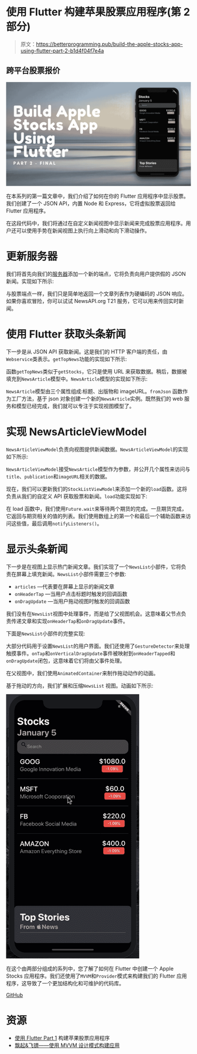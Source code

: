 # 使用 Flutter 构建苹果股票应用程序(第 2 部分)

> 原文：<https://betterprogramming.pub/build-the-apple-stocks-app-using-flutter-part-2-b1d4f04f7e4a>

## 跨平台股票报价

![](img/22b32a5361390e7daadd972547e470a8.png)

在本系列的第一篇文章中，我们介绍了如何在你的 Flutter 应用程序中显示股票。我们创建了一个 JSON API，内置 Node 和 Express，它将虚拟股票返回给 Flutter 应用程序。

在这段代码中，我们将通过在自定义新闻视图中显示新闻来完成股票应用程序。用户还可以使用手势在新闻视图上执行向上滑动和向下滑动操作。

# 更新服务器

我们将首先向我们的[服务器](https://glitch.com/edit/#!/silicon-rhinoceros?path=README.md:1:0)添加一个新的端点，它将负责向用户提供假的 JSON 新闻。实现如下所示:

与股票端点一样，我们只是简单地返回一个文章列表作为硬编码的 JSON 响应。如果你喜欢冒险，你可以试试 NewsAPI.org T21 服务，它可以用来传回实时新闻。

# 使用 Flutter 获取头条新闻

下一步是从 JSON API 获取新闻。这是我们的 HTTP 客户端的责任，由`Webservice`类表示。`getTopNews`功能的实现如下所示:

函数`getTopNews`类似于`getStocks`，它只是使用 URL 来获取数据。稍后，数据被填充到`NewsArticle`模型中。`NewsArticle`模型的实现如下所示:

`NewsArticle`模型由三个属性组成:标题、出版物和 imageURL。`fromJson` 函数作为工厂方法，基于 json 对象创建一个新的`NewsArticle`实例。既然我们的 web 服务和模型已经完成，我们就可以专注于实现视图模型了。

# 实现 NewsArticleViewModel

`NewsArticleViewModel`负责向视图提供新闻数据。`NewsArticleViewModel`的实现如下所示:

`NewsArticleViewModel`接受`NewsArticle`模型作为参数，并公开几个属性来访问与`title`、`publication`和`imageURL`相关的数据。

现在，我们可以更新我们的`StockListViewModel`来添加一个新的`load`函数。这将负责从我们的自定义 API 获取股票和新闻。`load`功能实现如下:

在 load 函数中，我们使用`Future.wait`来等待两个期货的完成。一旦期货完成，它返回与期货相关的值的列表。我们使用数组上的第一个和最后一个辅助函数来访问这些值，最后调用`notifyListeners()`。

# 显示头条新闻

下一步是在视图上显示热门新闻文章。我们实现了一个`NewsList`小部件，它将负责在屏幕上填充新闻。`NewsList`小部件需要三个参数:

*   `articles` —代表要在屏幕上显示的新闻文章
*   `onHeaderTap` —当用户点击标题时触发的回调函数
*   `onDragUpdate` —当用户拖动视图时触发的回调函数

我们没有在`NewsList`视图中处理事件，而是给了父视图机会。这意味着父节点负责传递文章和实现`onHeaderTap`和`onDragUpdate`事件。

下面是`NewsList`小部件的完整实现:

大部分代码用于设置`NewsList`的用户界面。我们还使用了`GestureDetector`来处理触摸事件。`onTap`和`onVerticalDragUpdate`事件被映射到`onHeaderTapped`和`onDragUpdate`闭包，这意味着它们将由父事件处理。

在父视图中，我们使用`AnimatedContainer`来制作拖动动作的动画。

基于拖动的方向，我们扩展和压缩`NewsList` 视图。动画如下所示:

![](img/af7a336fcd2cb5419e1db51b3a0f5b82.png)

在这个由两部分组成的系列中，您了解了如何在 Flutter 中创建一个 Apple Stocks 应用程序。我们还使用了`MVVM`和`Provider`模式来构建我们的 Flutter 应用程序，这导致了一个更加结构化和可维护的代码库。

[GitHub](https://github.com/azamsharp/AppleStocksFlutter)

# 资源

*   [使用 Flutter Part 1](https://medium.com/better-programming/building-apple-stocks-app-using-flutter-part-1-ea1c7477d58d) 构建苹果股票应用程序
*   [飘起&飞镖——使用 MVVM 设计模式构建应用](https://www.udemy.com/course/flutter-dart-mvvm-design-pattern/?referralCode=3E32698D188E47553501)
